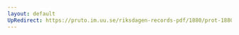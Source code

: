 ```yaml
---
layout: default
UpRedirect: https://pruto.im.uu.se/riksdagen-records-pdf/1880/prot-1880--ak--048.pdf
---
```


